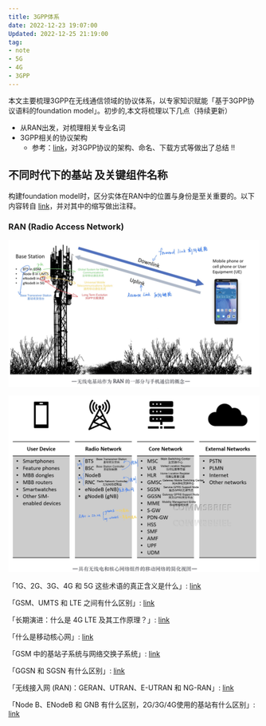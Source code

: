 ```yaml
---
title: 3GPP体系
date: 2022-12-23 19:07:00
Updated: 2022-12-25 21:19:00
tag: 
- note
- 5G
- 4G
- 3GPP
---
```


本文主要梳理3GPP在无线通信领域的协议体系，以专家知识赋能「基于3GPP协议语料的foundation model」。初步的,本文将梳理以下几点（持续更新）

- 从RAN出发，对梳理相关专业名词
- 3GPP相关的协议架构 
    - 参考：[link](https://zhuanlan.zhihu.com/p/102176081)，对3GPP协议的架构、命名、下载方式等做出了总结 ‼️

<!-- more -->

## 不同时代下的基站 及关键组件名称

构建foundation model时，区分实体在RAN中的位置与身份是至关重要的。以下内容转自 [link](https://commsbrief.com/radio-access-network-ran-geran-utran-e-utran-and-ng-ran/)，并对其中的缩写做出注释。

### RAN (Radio Access Network)

![IMG_0054](https://raw.githubusercontent.com/KMdsy/figurebed/master/img/IMG_0054.jpg)

![IMG_0055](https://raw.githubusercontent.com/KMdsy/figurebed/master/img/IMG_0055.jpg)

「1G、2G、3G、4G 和 5G 这些术语的真正含义是什么」: [link](https://commsbrief.com/what-do-the-terms-1g-2g-3g-4g-and-5g-really-mean/)

「GSM、UMTS 和 LTE 之间有什么区别」: [link](https://commsbrief.com/difference-between-gsm-umts-lte/)

「长期演进：什么是 4G LTE 及其工作原理？」: [link](https://commsbrief.com/long-term-evolution-what-is-4g-lte-and-how-does-it-work/)



「什么是移动核心网」: [link](https://commsbrief.com/what-is-a-mobile-core-network/)

「GSM 中的基站子系统与网络交换子系统」: [link](https://commsbrief.com/base-station-subsystem-vs-network-switching-subsystem-in-gsm/)

「GGSN 和 SGSN 有什么区别」: [link](https://commsbrief.com/what-is-the-difference-between-ggsn-and-sgsn/)



「无线接入网 (RAN)：GERAN、UTRAN、E-UTRAN 和 NG-RAN」: [link](https://commsbrief.com/radio-access-network-ran-geran-utran-e-utran-and-ng-ran/)

「Node B、ENodeB 和 GNB 有什么区别，2G/3G/4G使用的基站有什么区别」: [link](https://commsbrief.com/what-is-the-difference-between-node-b-enodeb-ng-enb-and-gnb/)

